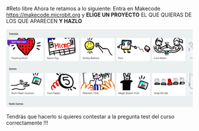 #Reto libre
Ahora te retamos a lo siguiente:
Entra en Makecode https://makecode.microbit.org y **ELIGE UN PROYECTO** EL QUE QUIERAS DE LOS QUE APARECEN **Y HAZLO**

![](/assets/RETOLIBRE.jpg)

Tendrás que hacerlo si quieres contestar a la pregunta test del curso correctamente !!!